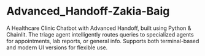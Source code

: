 # Advanced_Handoff-Zakia-Baig
A Healthcare Clinic Chatbot with Advanced Handoff, built using Python &amp; Chainlit. The triage agent intelligently routes queries to specialized agents for appointments, lab reports, or general info. Supports both terminal-based and modern UI versions for flexible use.
